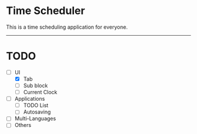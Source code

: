 # Time Scheduler
This is a time scheduling application for everyone.

---
# TODO
- [ ] UI
    - [X] Tab
    - [ ] Sub block
    - [ ] Current Clock
- [ ] Applications
    - [ ] TODO List
    - [ ] Autosaving
- [ ] Multi-Languages
- [ ] Others
